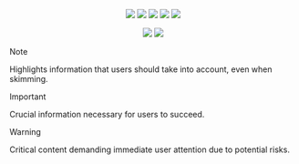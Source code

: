 
<div align="center">

![](http://github-profile-summary-cards.vercel.app/api/cards/profile-details?username=kokic)
![](https://github-profile-summary-cards.vercel.app/api/cards/repos-per-language?username=kokic&exclude=js,java,cpp,kotlin,html)
![](http://github-profile-summary-cards.vercel.app/api/cards/productive-time?username=kokic&utcOffset=8)
![](http://github-profile-summary-cards.vercel.app/api/cards/most-commit-language?username=kokic&exclude=js,html,python,java,cpp)
![](http://github-profile-summary-cards.vercel.app/api/cards/stats?username=kokic)

![](https://github-readme-stats.vercel.app/api/top-langs/?username=kokic&layout=compact&hide=html,javascript,stylus,css,java,ejs,python,shell,cpp,c,kotlin,julia)
![](https://github-readme-stats.vercel.app/api/top-langs/?username=kokic&layout=compact&hide=html,stylus,css,ejs,haskell,lean,tex,typst,shell,ocaml,rust,julia,typescript)


</div>


> [!NOTE]  
> Highlights information that users should take into account, even when skimming.

> [!IMPORTANT]  
> Crucial information necessary for users to succeed.

> [!WARNING]  
> Critical content demanding immediate user attention due to potential risks.


